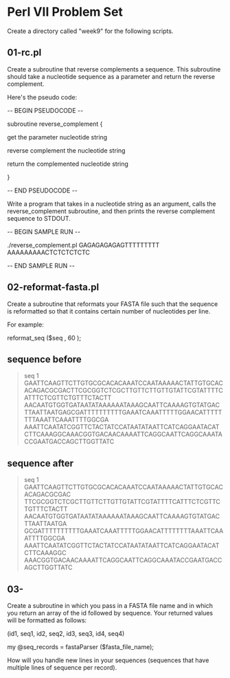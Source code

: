# Perl VII Problem Set

Create a directory called "week9" for the following scripts.

## 01-rc.pl

Create a subroutine that reverse complements a sequence.  This
subroutine should take a nucleotide sequence as a parameter and return
the reverse complement.
 
Here's the pseudo code:
 
-- BEGIN PSEUDOCODE --
 
subroutine reverse_complement {
 
  get the parameter nucleotide string
 
  reverse complement the nucleotide string
 
  return the complemented nucleotide string
 
}
 
-- END PSEUDOCODE --
 
Write a program that takes in a nucleotide string as an argument, calls the reverse_complement subroutine, and then prints the reverse complement sequence to STDOUT.
 
-- BEGIN SAMPLE RUN --
 
./reverse_complement.pl GAGAGAGAGAGTTTTTTTTT
AAAAAAAAACTCTCTCTCTC
 
-- END SAMPLE RUN --

## 02-reformat-fasta.pl

Create a subroutine that reformats your FASTA file such that the
sequence is reformatted so that it contains certain number of
nucleotides per line. 
 
For example:
 
reformat_seq ($seq , 60 );
 
## sequence before
>seq 1
GAATTCAAGTTCTTGTGCGCACACAAATCCAATAAAAACTATTGTGCACACAGACGCGACTTCGCGGTCTCGCTTGTTCTTGTTGTATTCGTATTTTCATTTCTCGTTCTGTTTCTACTT
AACAATGTGGTGATAATATAAAAAATAAAGCAATTCAAAAGTGTATGACTTAATTAATGAGCGATTTTTTTTTTGAAATCAAATTTTTGGAACATTTTTTTTAAATTCAAATTTTGGCGA
AAATTCAATATCGGTTCTACTATCCATAATATAATTCATCAGGAATACATCTTCAAAGGCAAACGGTGACAACAAAATTCAGGCAATTCAGGCAAATACCGAATGACCAGCTTGGTTATC
 
## sequence after
>seq 1
GAATTCAAGTTCTTGTGCGCACACAAATCCAATAAAAACTATTGTGCACACAGACGCGAC
TTCGCGGTCTCGCTTGTTCTTGTTGTATTCGTATTTTCATTTCTCGTTCTGTTTCTACTT
AACAATGTGGTGATAATATAAAAAATAAAGCAATTCAAAAGTGTATGACTTAATTAATGA
GCGATTTTTTTTTTGAAATCAAATTTTTGGAACATTTTTTTTAAATTCAAATTTTGGCGA
AAATTCAATATCGGTTCTACTATCCATAATATAATTCATCAGGAATACATCTTCAAAGGC
AAACGGTGACAACAAAATTCAGGCAATTCAGGCAAATACCGAATGACCAGCTTGGTTATC

## 03-

Create a subroutine in which you pass in a FASTA file name and in
which you return an array of the id followed by sequence. Your
returned values will be formatted as follows: 

(id1, seq1, id2, seq2, id3, seq3, id4, seq4)

my @seq_records = fastaParser ($fasta_file_name);


How will you handle new lines in your sequences (sequences that have
multiple lines of sequence per record).

